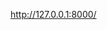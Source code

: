 

<!---
NIRMALADEVIANU/NIRMALADEVIANU is a ✨ special ✨ repository because its `README.md` (this file) appears on your GitHub profile.
You can click the Preview link to take a look at your changes.
--->
http://127.0.0.1:8000/
